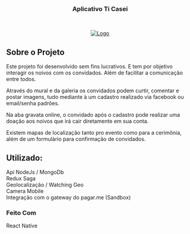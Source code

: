 
  <h3 align="center">Aplicativo Ti Casei</h3>
<br />
<p align="center">
  <a href="https://rocketseat.com.br">
    <img src="https://iniciodesign.com.br/images/appticasei.png" alt="Logo">
  </a>

</p>


## Sobre o Projeto

Este projeto foi desenvolvido sem fins lucrativos. E tem por objetivo interagir os noivos com os convidados. Além de facilitar a comunicação entre todos.

Através do mural e da galeria os convidados podem curtir, comentar e postar imagens, tudo mediante à um cadastro realizado via facebook ou email/senha padrões.

Na aba gravata online, o convidado após o cadastro pode realizar uma doação aos noivos que irá cair diretamente em sua conta.

Existem mapas de localização tanto pro evento como para a cerimônia, além de um formulário para confirmação de convidados.

## Utilizado:
 Api NodeJs / MongoDb <br>
 Redux Saga <br>
 Geolocalização / Watching Geo <br>
 Camera Mobile <br>
 Integração com o gateway do pagar.me (Sandbox)<br>


### Feito Com
React Native

